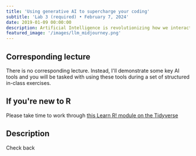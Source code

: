 ```yaml
---
title: 'Using generative AI to supercharge your coding'
subtitle: 'Lab 3 (required) • February 7, 2024'
date: 2019-01-09 00:00:00
description: Artificial Intelligence is revolutionizing how we interact with code.  Since we're about to dive into using R scripts in this class, this is a good time to familiarize ourselves with cutting-edge AI tools to improve the use of coding langages.
featured_image: '/images/llm_midjourney.png'
---
```


## Corresponding lecture

There is no corresponding lecture.  Instead, I'll demonstrate some key AI tools and you will be tasked with using these tools during a set of structured in-class exercises.

## If you're new to R

Please take time to work through [this Learn R! module on the Tidyverse](https://diytranscriptomics.com/learnr/module-03)


## Description

Check back